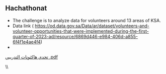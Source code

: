 ## Hachathonat

* The challenge is to analyze data for volunteers around 13 areas of KSA.
* Data link ( https://od.data.gov.sa/Data/ar/dataset/volunteers-and-volunteer-opportunities-that-were-implemented-during-the-first-quarter-of-2023-ad/resource/6869d446-e984-406d-a855-6f4f1e4ae4f4)
* 
[تحدي هاكثونات التدريبي .pdf](https://github.com/Marwah-alothayqi/Hachathonat/files/12209186/default.pdf)

\\\
